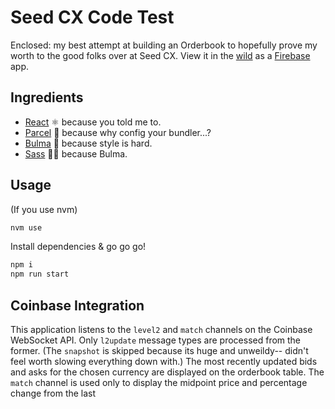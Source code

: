 # Seed CX Code Test

Enclosed: my best attempt at building an Orderbook to hopefully prove my worth to the good folks over at Seed CX. View it in the [wild](https://seedcx-programming-challenge.firebaseapp.com/) as a [Firebase](https://firebase.google.com/docs/hosting/) app.

## Ingredients

- [React](https://reactjs.org/) ⚛️ because you told me to.
- [Parcel](https://parceljs.org) 🎁 because why config your bundler...?
- [Bulma](https://bulma.io/) 📗 because style is hard.
- [Sass](https://sass-lang.com/) 💃🏽 because Bulma.

## Usage

(If you use nvm)

```bash
nvm use
```

Install dependencies & go go go!

```bash
npm i
npm run start
```



## Coinbase Integration

This application listens to the `level2` and `match` channels on the Coinbase WebSocket API. Only `l2update` message types are processed from the former. (The `snapshot` is skipped because its huge and unweildy-- didn't feel worth slowing everything down with.) The most recently updated bids and asks for the chosen currency are displayed on the orderbook table. The `match` channel is used only to display the midpoint price and percentage change from the last 

